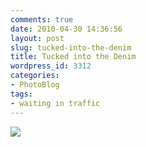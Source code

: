 ```yaml
---
comments: true
date: 2010-04-30 14:36:56
layout: post
slug: tucked-into-the-denim
title: Tucked into the Denim
wordpress_id: 3312
categories:
- PhotoBlog
tags:
- waiting in traffic
---
```


![](http://ryanfitzer.com/main/wp-content/uploads/2010/04/2010-04-30-at-12-53-03.jpg)
